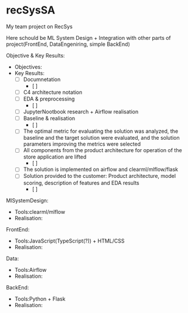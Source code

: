 # recSysSA
My team project on RecSys 

Here schould be ML System Design + Integration with other parts of project(FrontEnd, DataEngeniring, simple BackEnd) 

Objective & Key Results:
* Objectives:
* Key Results:
  - [ ] Documnetation
    - [ ] 
  - [ ] C4 architecture notation
  - [ ] EDA & preprocessing
    - [ ] 
  - [ ] JupyterNootbook research + Airflow realisation
  - [ ] Baseline & realisation
    - [ ] 
  - [ ] The optimal metric for evaluating the solution was analyzed, the baseline and the target solution were evaluated, and the solution parameters improving the metrics were selected
  - [ ] All components from the product architecture for operation of the store application are lifted
    - [ ] 
  - [ ] The solution is implemented on airflow and clearml/mlflow/flask
  - [ ] Solution provided to the customer: Product architecture, model scoring, description of features and EDA results
    - [ ] 


MlSystemDesign:
* Tools:clearml/mlflow
* Realisation:

FrontEnd:
* Tools:JavaScript(TypeScript(?)) + HTML/CSS
* Realisation:
  
Data:
* Tools:Airflow
* Realisation:

BackEnd:
* Tools:Python + Flask
* Realisation:
